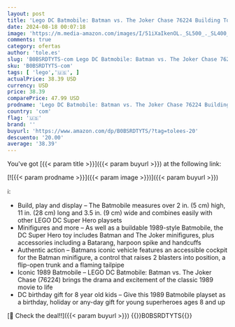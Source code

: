 ```yaml
---
layout: post
title: 'Lego DC Batmobile: Batman vs. The Joker Chase 76224 Building Toy Set  This DC Super Hero Toy Features Batman s Iconic Vehicle with Weapons and a Minifigure Compatible Cockpit  DC Gift for 8 Year Olds'
date: 2024-08-18 00:07:18
image: 'https://m.media-amazon.com/images/I/51iXaIkenOL._SL500_._SL400_.jpg'
comments: true
category: ofertas
author: 'tole.es'
slug: 'B0BSRDTYTS-com Lego DC Batmobile: Batman vs. The Joker Chase 76224...'
sku: 'B0BSRDTYTS-com'
tags: [ 'lego','🇺🇸', ]
actualPrice: 38.39 USD
currency: USD
price: 38.39
comparePrice: 47.99 USD
prodname: 'Lego DC Batmobile: Batman vs. The Joker Chase 76224 Building Toy Set  This DC Super Hero Toy Features Batman s Iconic Vehicle with Weapons and a Minifigure Compatible Cockpit  DC Gift for 8 Year Olds'
country: 'com'
flag: '🇺🇸'
brand: ''
buyurl: 'https://www.amazon.com/dp/B0BSRDTYTS/?tag=tolees-20'
descuento: '20.00'
average: '38.39'
---
```


You've got [{{< param title >}}]({{< param buyurl >}}) at the following link:

[![{{< param prodname >}}]({{< param image >}})]({{< param buyurl >}})

ℹ️:

- Build, play and display – The Batmobile measures over 2 in. (5 cm) high, 11 in. (28 cm) long and 3.5 in. (9 cm) wide and combines easily with other LEGO DC Super Hero playsets
- Minifigures and more – As well as a buildable 1989-style Batmobile, the DC Super Hero toy includes Batman and The Joker minifigures, plus accessories including a Batarang, harpoon spike and handcuffs
- Authentic action – Batmans iconic vehicle features an accessible cockpit for the Batman minifigure, a control that raises 2 blasters into position, a flip-open trunk and a flaming tailpipe
- Iconic 1989 Batmobile – LEGO DC Batmobile: Batman vs. The Joker Chase (76224) brings the drama and excitement of the classic 1989 movie to life
- DC birthday gift for 8 year old kids – Give this 1989 Batmobile playset as a birthday, holiday or any-day gift for young superheroes ages 8 and up

[🛒 Check the deal!!]({{< param buyurl >}})
{{<world>}}B0BSRDTYTS{{</world>}}
